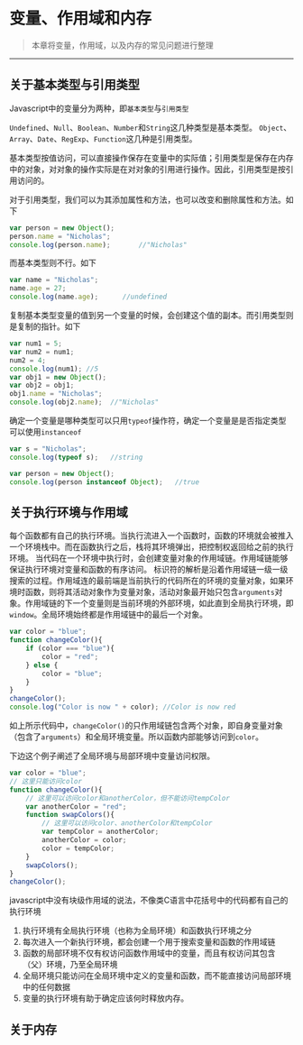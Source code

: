 # 变量、作用域和内存
> 本章将变量，作用域，以及内存的常见问题进行整理
******
## 关于基本类型与引用类型
Javascript中的变量分为两种，即`基本类型`与`引用类型`

`Undefined`、`Null`、`Boolean`、`Number`和`String`这几种类型是基本类型。
`Object`、`Array`、`Date`、`RegExp`、`Function`这几种是引用类型。

基本类型按值访问，可以直接操作保存在变量中的实际值；引用类型是保存在内存中的对象，对对象的操作实际是在对对象的引用进行操作。因此，引用类型是按引用访问的。

对于引用类型，我们可以为其添加属性和方法，也可以改变和删除属性和方法。如下
``` javascript
var person = new Object();
person.name = "Nicholas";
console.log(person.name);       //"Nicholas"
```
而基本类型则不行。如下
``` javascript
var name = "Nicholas";
name.age = 27;
console.log(name.age);      //undefined
```

复制基本类型变量的值到另一个变量的时候，会创建这个值的副本。而引用类型则是复制的指针。如下
``` javascript
var num1 = 5;
var num2 = num1;
num2 = 4;
console.log(num1); //5
var obj1 = new Object();
var obj2 = obj1;
obj1.name = "Nicholas";
console.log(obj2.name);  //"Nicholas"
```

确定一个变量是哪种类型可以只用`typeof`操作符，确定一个变量是是否指定类型可以使用`instanceof`
``` javascript
var s = "Nicholas";
console.log(typeof s);   //string

var person = new Object();
console.log(person instanceof Object);   //true
```


## 关于执行环境与作用域
每个函数都有自己的执行环境。当执行流进入一个函数时，函数的环境就会被推入一个环境栈中。而在函数执行之后，栈将其环境弹出，把控制权返回给之前的执行环境。
当代码在一个环境中执行时，会创建变量对象的作用域链。作用域链能够保证执行环境对变量和函数的有序访问。
标识符的解析是沿着作用域链一级一级搜索的过程。作用域连的最前端是当前执行的代码所在的环境的变量对象，如果环境时函数，则将其活动对象作为变量对象，活动对象最开始只包含`arguments`对象。作用域链的下一个变量则是当前环境的外部环境，如此直到全局执行环境，即`window`。全局环境始终都是作用域链中的最后一个对象。

``` javascript
var color = "blue";
function changeColor(){
    if (color === "blue"){
        color = "red";
    } else {
        color = "blue";
    }
}
changeColor();
console.log("Color is now " + color); //Color is now red
```
如上所示代码中，`changeColor()`的只作用域链包含两个对象，即自身变量对象（包含了`arguments`）和全局环境变量。所以函数内部能够访问到`color`。

下边这个例子阐述了全局环境与局部环境中变量访问权限。
``` javascript
var color = "blue";
// 这里只能访问color
function changeColor(){
    // 这里可以访问color和anotherColor，但不能访问tempColor
    var anotherColor = "red";
    function swapColors(){
        // 这里可以访问color、anotherColor和tempColor
        var tempColor = anotherColor;
        anotherColor = color;
        color = tempColor;        
    }    
    swapColors();
}
changeColor();
```

javascript中没有块级作用域的说法，不像类C语言中花括号中的代码都有自己的执行环境

1. 执行环境有全局执行环境（也称为全局环境）和函数执行环境之分
1. 每次进入一个新执行环境，都会创建一个用于搜索变量和函数的作用域链
1. 函数的局部环境不仅有权访问函数作用域中的变量，而且有权访问其包含（父）环境，乃至全局环境
1. 全局环境只能访问在全局环境中定义的变量和函数，而不能直接访问局部环境中的任何数据
1. 变量的执行环境有助于确定应该何时释放内存。

## 关于内存
